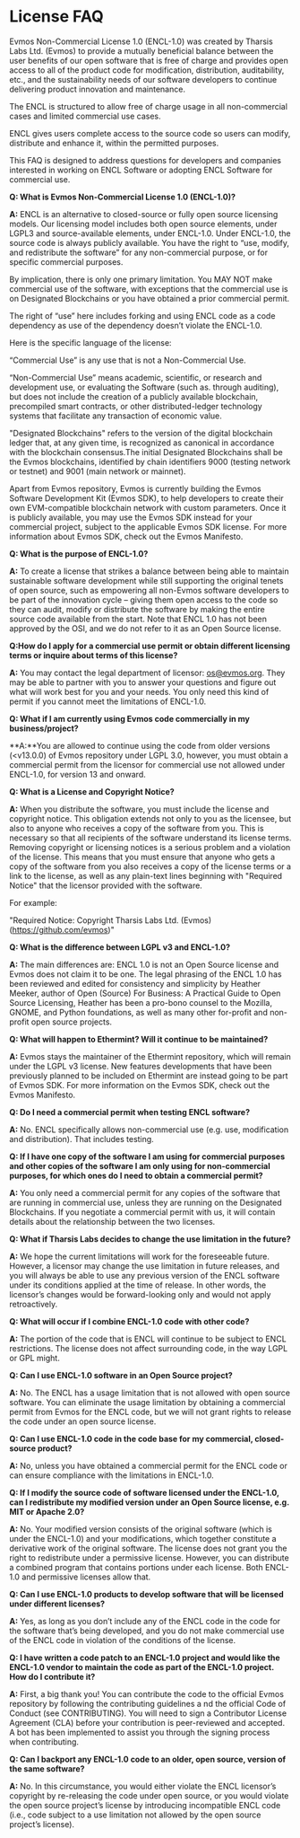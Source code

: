 # License FAQ

Evmos Non-Commercial License 1.0 (ENCL-1.0) was created by Tharsis Labs Ltd.
(Evmos) to provide a mutually beneficial balance between the user benefits of
our open software that is free of charge and provides open access to all of the
product code for modification, distribution, auditability, etc., and the
sustainability needs of our software developers to continue delivering product
innovation and maintenance.

The ENCL is structured to allow free of charge usage
in all non-commercial cases and limited commercial use cases.

ENCL gives users complete access to the source code so users can modify,
distribute and enhance it, within the permitted purposes.

This FAQ is designed to address questions for developers and companies
interested in working on ENCL Software or adopting ENCL Software for commercial
use.

**Q: What is Evmos Non-Commercial License 1.0 (ENCL-1.0)?**

**A:** ENCL is an alternative to closed-source or fully open source licensing
models. Our licensing model includes both open source elements, under LGPL3 and
source-available elements, under ENCL-1.0. Under ENCL-1.0, the source code is
always publicly available. You have the right to “use, modify, and redistribute
the software” for any non-commercial purpose, or for specific commercial
purposes.

By implication, there is only one primary limitation. You MAY NOT make
commercial use of the software, with exceptions that the commercial use is on
Designated Blockchains or you have obtained a prior commercial permit.

The right of “use” here includes forking and using ENCL code as
a code dependency as use of the dependency doesn’t violate the ENCL-1.0.

Here is the specific language of the license:

“Commercial Use” is any use that is not a Non-Commercial Use.

“Non-Commercial Use” means academic, scientific, or research and development
use, or evaluating the Software (such as. through auditing), but does not
include the creation of a publicly available blockchain, precompiled smart
contracts, or other distributed-ledger technology systems that facilitate any
transaction of economic value.

"Designated Blockchains" refers to the version of the digital blockchain ledger
that, at any given time, is recognized as canonical in accordance with the
blockchain consensus.The initial Designated Blockchains shall be the Evmos
blockchains, identified by chain identifiers 9000 (testing network or testnet)
and 9001 (main network or mainnet).

Apart from Evmos repository, Evmos is currently building the Evmos Software
Development Kit (Evmos SDK), to help developers to create their own
EVM-compatible blockchain network with custom parameters. Once it is publicly
available, you may use the Evmos SDK instead for your commercial project,
subject to the applicable Evmos SDK license. For more information about Evmos
SDK, check out the Evmos Manifesto.

**Q: What is the purpose of ENCL-1.0?**

**A:** To create a license that strikes a balance between being able to maintain
sustainable software development while still supporting the original tenets of
open source, such as empowering all non-Evmos software developers to be part of
the innovation cycle – giving them open access to the code so they can audit,
modify or distribute the software by making the entire source code available
from the start. Note that ENCL 1.0 has not been approved by the OSI, and we do
not refer to it as an Open Source license.

**Q:How do I apply for a commercial use permit or obtain different licensing terms or inquire about terms of this license?**

**A:** You may contact the legal department of licensor: os@evmos.org. They
may be able to partner with you to answer your questions and figure out what
will work best for you and your needs. You only need this kind of permit if you
cannot meet the limitations of ENCL-1.0.

**Q: What if I am currently using Evmos code commercially in my business/project?**

**A:**You are allowed to continue using the code from older versions (<v13.0.0)
of Evmos repository under LGPL 3.0, however, you must obtain a commercial permit
from the licensor for commercial use not allowed under ENCL-1.0, for version 13
and onward.

**Q: What is a License and Copyright Notice?**

**A:** When you distribute the software, you must include the license and
copyright notice. This obligation extends not only to you as the licensee, but
also to anyone who receives a copy of the software from you. This is necessary
so that all recipients of the software understand its license terms. Removing
copyright or licensing notices is a serious problem and a violation of the
license. This means that you must ensure that anyone who gets a copy of the
software from you also receives a copy of the license terms or a link to the
license, as well as any plain-text lines beginning with "Required Notice" that
the licensor provided with the software.

For example:

"Required Notice: Copyright Tharsis Labs Ltd. (Evmos)(https://github.com/evmos)"

**Q: What is the difference between LGPL v3 and ENCL-1.0?**

**A:** The main differences are: ENCL 1.0 is not an Open Source license and
Evmos does not claim it to be one. The legal phrasing of the ENCL 1.0 has been
reviewed and edited for consistency and simplicity by Heather Meeker, author of
Open (Source) For Business: A Practical Guide to Open Source Licensing, Heather
has been a pro-bono counsel to the Mozilla, GNOME, and Python foundations, as
well as many other for-profit and non-profit open source projects.

**Q: What will happen to Ethermint? Will it continue to be maintained?**

**A:** Evmos stays the maintainer of the Ethermint repository, which will remain
under the LGPL v3 license. New features developments that have been previously
planned to be included on Ethermint are instead going to be part of Evmos SDK.
For more information on the Evmos SDK, check out the Evmos Manifesto.

**Q: Do I need a commercial permit when testing ENCL software?**

**A:** No. ENCL specifically allows non-commercial use (e.g. use, modification
and distribution). That includes testing.

**Q: If I have one copy of the software I am using for commercial purposes and other copies of the software
I am only using for non-commercial purposes, for which ones do I need to obtain a commercial permit?**

**A:** You only need a commercial permit for any copies of the software that are
running in commercial use, unless they are running on the Designated
Blockchains. If you negotiate a commercial permit with us, it will contain
details about the relationship between the two licenses.

**Q: What if Tharsis Labs  decides to change the use limitation in the future?**

**A:** We hope the current limitations will work for the foreseeable future.
However, a licensor may change the use limitation in future releases, and you
will always be able to use any previous version of the ENCL software under its
conditions applied at the time of release. In other words, the licensor’s
changes would be forward-looking only and would not apply retroactively.

**Q: What will occur if I combine ENCL-1.0 code with other code?**

**A:** The portion of the code that is ENCL will continue to be subject to ENCL
restrictions. The license does not affect surrounding code, in the way LGPL or
GPL might.

**Q: Can I use ENCL-1.0 software in an Open Source project?**

**A:**  No. The ENCL has a usage limitation that is not allowed with open source
software. You can eliminate the usage limitation by obtaining a commercial
permit from Evmos for the ENCL code, but we will not grant rights to release the
code under an open source license.

**Q: Can I use ENCL-1.0 code in the code base for my commercial, closed-source product?**

**A:** No, unless you have obtained a commercial permit for the ENCL code or can
ensure compliance with the limitations in ENCL-1.0.

**Q: If I modify the source code of software licensed under the ENCL-1.0,
can I redistribute my modified version under an Open Source license, e.g. MIT or Apache 2.0?**

**A:** No. Your modified version consists of the original software (which is
under the ENCL-1.0) and your modifications, which together constitute a
derivative work of the original software. The license does not grant you the
right to redistribute under a permissive license. However, you can distribute a
combined program that contains portions under each license. Both ENCL-1.0 and
permissive licenses allow that.

**Q: Can I use ENCL-1.0 products to develop software that will be licensed under different licenses?**

**A:** Yes, as long as you don’t include any of the ENCL code in the code for
the software that’s being developed, and you do not make commercial use of the
ENCL code in violation of the conditions of the license.

**Q: I have written a code patch to an ENCL-1.0 project and would like the ENCL-1.0 vendor
to maintain the code as part of the ENCL-1.0 project. How do I contribute it?**

**A:** First, a big thank you! You can contribute the code to the official Evmos
repository by following the contributing guidelines a nd the official Code of
Conduct (see CONTRIBUTING). You will need to sign a Contributor License
Agreement (CLA) before your contribution is peer-reviewed and accepted. A bot
has been implemented to assist you through the signing process when
contributing.

**Q: Can I backport any ENCL-1.0 code to an older, open source, version of the same software?**

**A:** No. In this circumstance, you would either violate the ENCL licensor’s
copyright by re-releasing the code under open source, or you would violate the
open source project’s license by introducing incompatible ENCL code (i.e., code
subject to a use limitation not allowed by the open source project’s license).

